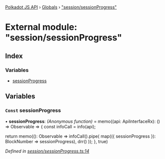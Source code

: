 [Polkadot JS API](../README.md) › [Globals](../globals.md) › ["session/sessionProgress"](_session_sessionprogress_.md)

# External module: "session/sessionProgress"

## Index

### Variables

* [sessionProgress](_session_sessionprogress_.md#const-sessionprogress)

## Variables

### `Const` sessionProgress

• **sessionProgress**: *(Anonymous function)* =  memo((api: ApiInterfaceRx): () => Observable<BlockNumber> => {
  const infoCall = info(api);

  return memo((): Observable<BlockNumber> =>
    infoCall().pipe(
      map(({ sessionProgress }): BlockNumber => sessionProgress),
      drr()
    ));
}, true)

*Defined in [session/sessionProgress.ts:14](https://github.com/polkadot-js/api/blob/287ceb2ded/packages/api-derive/src/session/sessionProgress.ts#L14)*

